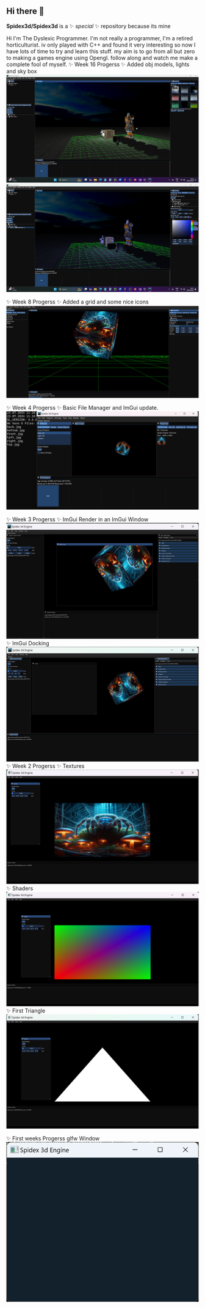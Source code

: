 ## Hi there 👋


**Spidex3d/Spidex3d** is a ✨ _special_ ✨ repository because its mine

Hi I'm The Dyslexic Programmer.
I'm not really a programmer, I'm a retired horticulturist.
iv only played with C++ and found it very interesting
so now I have lots of time to try and learn this stuff.
my aim is to go from all but zero to making a games engine using Opengl.
follow along and watch me make a complete fool of myself.
✨ Week 16 Progerss 
✨ Added obj models, lights and sky box
![image_alt](https://github.com/Spidex3d/Spidex3d/blob/9634b963e2dbaf439d25b153e70e5e2b55401a9f/Readme/16_weeks_01.jpg)
![image_alt](https://github.com/Spidex3d/Spidex3d/blob/9634b963e2dbaf439d25b153e70e5e2b55401a9f/Readme/16_weeks_02.jpg)

✨ Week 8 Progerss 
✨ Added a grid and some nice icons
![image_alt](https://github.com/Spidex3d/Spidex3d/blob/d74c5ae534c53ad8ebc647f1075ca1c0b18920a6/Readme/Grid.jpg)


✨ Week 4 Progerss 
✨ Basic File Manager and ImGui update.
![image_alt](https://github.com/Spidex3d/Spidex3d/blob/dd73f84727db61fdf48547989d4f82ad0ac52695/Readme/File%20Manager.jpg)

✨ Week 3 Progerss 
✨ ImGui Render in an ImGui Window
![image_alt](https://github.com/Spidex3d/Spidex3d/blob/5caa8888b17b8e9a1f135da3d08c73be74208497/Readme/render_Imgui.jpg)
✨ ImGui Docking
![image_alt](https://github.com/Spidex3d/Spidex3d/blob/4ce858e04a7e00c81f57c244352758bbe8701e74/Readme/Docking.jpg)
✨ Week 2 Progerss 
✨ Textures
![image_alt](https://github.com/Spidex3d/Spidex3d/blob/81cf821299fb264ae0e2efdabf63641de2c4381b/Readme/Textures.jpg)
✨ Shaders
![image_alt](https://github.com/Spidex3d/Spidex3d/blob/22227e7559705d94b0c97911e3baf459ebd21a36/Readme/Shaders.jpg)
✨ First Triangle
![image_alt](https://github.com/Spidex3d/Spidex3d/blob/9d32be3b2f878fa2a2eebd0eb35c03973bcd974e/Readme/week_02.jpg)

✨ First weeks Progerss glfw Window 
![image alt](https://github.com/Spidex3d/Spidex3d/blob/2281196908abcf4e3247a3fdc5fe37e3045e9a02/Readme/week_01.jpg)



